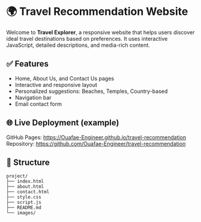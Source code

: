 # 🌍 Travel Recommendation Website

Welcome to **Travel Explorer**, a responsive website that helps users discover ideal travel destinations based on preferences. It uses interactive JavaScript, detailed descriptions, and media-rich content.

## ✅ Features

- Home, About Us, and Contact Us pages
- Interactive and responsive layout
- Personalized suggestions: Beaches, Temples, Country-based
- Navigation bar
- Email contact form

## 🌐 Live Deployment (example)

GitHub Pages: https://Ouafae-Engineer.github.io/travel-recommendation
Repository: https://github.com/Ouafae-Engineer/travel-recommendation

## 📁 Structure

```
project/
├── index.html
├── about.html
├── contact.html
├── style.css
├── script.js
├── README.md
└── images/
```
